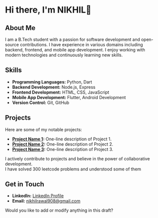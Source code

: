 # Hi there, I'm NIKHIL👋

## About Me

I am a B.Tech student with a passion for software development and open-source contributions. I have experience in various domains including backend, frontend, and mobile app development. I enjoy working with modern technologies and continuously learning new skills.

## Skills

- **Programming Languages:** Python, Dart
- **Backend Development:** Node.js, Express
- **Frontend Development:** HTML, CSS, JavaScript
- **Mobile App Development:** Flutter, Android Development
- **Version Control:** Git, GitHub

## Projects

Here are some of my notable projects:

- **[Project Name 1](https://github.com/nikhilrawal/):** One-line description of Project 1.
- **[Project Name 2](https://github.com/nikhilrawal/):** One-line description of Project 2.
- **[Project Name 3](https://github.com/nikhilrawal/):** One-line description of Project 3.

I actively contribute to projects and believe in the power of collaborative development.   
I have solved 300 leetcode problems and understood some of them 

## Get in Touch

- **LinkedIn:** [LinkedIn Profile](www.linkedin.com/in/nikhilrawal01)
- **Email:** nikhilrawal908@gmail.com


Would you like to add or modify anything in this draft?
